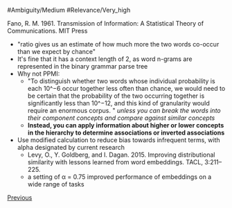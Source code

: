 #Ambiguity/Medium
#Relevance/Very_high

Fano, R. M. 1961. Transmission of Information: A Statistical Theory of Communications. MIT Press

- "ratio gives us an estimate of how much more the two words co-occur than we expect by chance"
- It's fine that it has a context length of 2, as word n-grams are represented in the binary grammar parse tree
- Why not PPMI:
	- "To distinguish whether two words whose individual probability is each 10^−6 occur together less often than chance, we would need to be certain that the probability of the two occurring together is significantly less than 10^−12, and this kind of granularity would require an enormous corpus. " *unless you can break the words into their component concepts and compare against similar concepts*
	- **Instead, you can apply information about higher or lower concepts in the hierarchy to determine associations or inverted associations** 
- Use modified calculation to reduce bias towards infrequent terms, with alpha designated by current research
	- Levy, O., Y. Goldberg, and I. Dagan. 2015. Improving distributional similarity with lessons learned from word embeddings. TACL, 3:211–225. 
	- a setting of α = 0.75 improved performance of embeddings on a wide range of tasks

[Previous](Edge-Regression-Process)